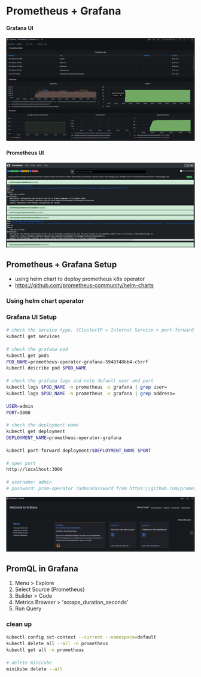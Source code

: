 # Prometheus + Grafana

#### Grafana UI
![Screenshot](pics/grafana-k8s.png)

#### Prometheus UI
![Screenshot](pics/prometheus-ui.png)


## Prometheus + Grafana Setup

- using helm chart to deploy prometheus k8s operator
- https://github.com/prometheus-community/helm-charts

### Using helm chart operator

### Grafana UI Setup
```bash
# check the service type. (ClusterIP = Internal Service > port-forward necessary)
kubectl get services

# check the grafana pod
kubectl get pods
POD_NAME=prometheus-operator-grafana-5948748bb4-c5rrf
kubectl describe pod $POD_NAME

# check the grafana logs and note default user and port
kubectl logs $POD_NAME -n prometheus -c grafana | grep user=
kubectl logs $POD_NAME -n prometheus -c grafana | grep address=

USER=admin
PORT=3000

# check the deployment-name
kubectl get deployment
DEPLOYMENT_NAME=prometheus-operator-grafana

kubectl port-forward deployment/$DEPLOYMENT_NAME $PORT

# open port
http://localhost:3000

# username: admin
# password: prom-operator (adminPassword from https://github.com/prometheus-community/helm-charts/blob/main/charts/kube-prometheus-stack/values.yaml)
```

![Screenshot](pics/grafana-ui.png)

## PromQL in Grafana
1. Menu > Explore
2. Select Source (Prometheus)
3. Builder > Code
4. Metrics Browser > 'scrape_duration_seconds'
5. Run Query


### clean up
```bash
kubectl config set-context --current --namespace=default
kubectl delete all --all -n prometheus
kubectl get all -n prometheus

# delete minicube
minikube delete --all
```
